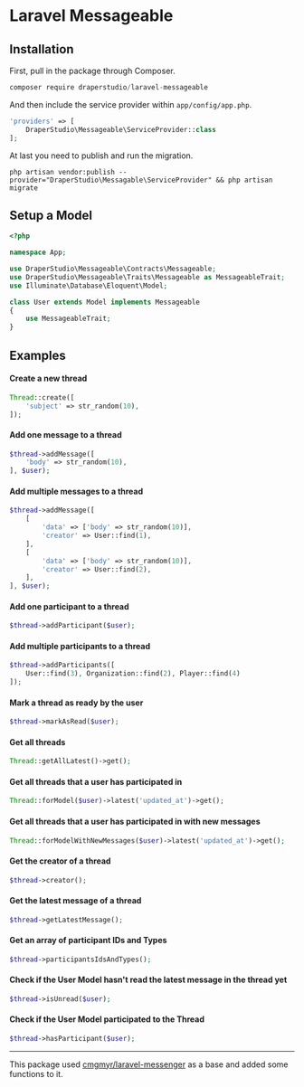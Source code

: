 # Laravel Messageable

## Installation

First, pull in the package through Composer.

```js
composer require draperstudio/laravel-messageable
```

And then include the service provider within `app/config/app.php`.

```php
'providers' => [
    DraperStudio\Messageable\ServiceProvider::class
];
```

At last you need to publish and run the migration.

```
php artisan vendor:publish --provider="DraperStudio\Messagable\ServiceProvider" && php artisan migrate
```

## Setup a Model

```php
<?php

namespace App;

use DraperStudio\Messageable\Contracts\Messageable;
use DraperStudio\Messageable\Traits\Messageable as MessageableTrait;
use Illuminate\Database\Eloquent\Model;

class User extends Model implements Messageable
{
    use MessageableTrait;
}
```

## Examples

#### Create a new thread
```php
Thread::create([
    'subject' => str_random(10),
]);
```

#### Add one message to a thread
```php
$thread->addMessage([
    'body' => str_random(10),
], $user);
```

#### Add multiple messages to a thread
```php
$thread->addMessage([
    [
        'data' => ['body' => str_random(10)],
        'creator' => User::find(1),
    ],
    [
        'data' => ['body' => str_random(10)],
        'creator' => User::find(2),
    ],
], $user);
```

#### Add one participant to a thread
```php
$thread->addParticipant($user);
```

#### Add multiple participants to a thread
```php
$thread->addParticipants([
    User::find(3), Organization::find(2), Player::find(4)
]);
```

#### Mark a thread as ready by the user
```php
$thread->markAsRead($user);
```

#### Get all threads
```php
Thread::getAllLatest()->get();
```

#### Get all threads that a user has participated in
```php
Thread::forModel($user)->latest('updated_at')->get();
```

#### Get all threads that a user has participated in with new messages
```php
Thread::forModelWithNewMessages($user)->latest('updated_at')->get();
```

#### Get the creator of a thread
```php
$thread->creator();
```

#### Get the latest message of a thread
```php
$thread->getLatestMessage();
```

#### Get an array of participant IDs and Types
```php
$thread->participantsIdsAndTypes();
```

#### Check if the User Model hasn't read the latest message in the thread yet
```php
$thread->isUnread($user);
```

#### Check if the User Model participated to the Thread
```php
$thread->hasParticipant($user);
```

-----

This package used [cmgmyr/laravel-messenger](https://github.com/cmgmyr/laravel-messenger) as a base and added some functions to it.
